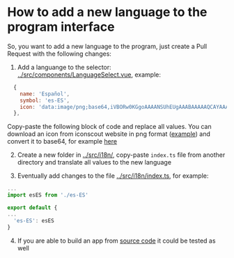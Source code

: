 # How to add a new language to the program interface

So, you want to add a new language to the program, just create a Pull Request with the following changes:

1. Add a languange to the selector: [../src/components/LanguageSelect.vue](../src/components/LanguageSelect.vue), example:

```javascript
  {
    name: 'Español',
    symbol: 'es-ES',
    icon: 'data:image/png;base64,iVBORw0KGgoAAAANSUhEUgAAABAAAAAQCAYAAAAf8/9hAAAACXBIWXMAAoSIAANbYAExW0yVAAAAp0lEQVQ4y2NgGHBwjFvuPyV4EBjw/wjDf3T8+yDjf2zi2DCKAT8PMP0/WML/f0u+8P+Xa1hJN+DKEtH/S4J4/q+tjvx/fb3p/w+72Ik34O8Bhv+Hq0z+d9nJ/59eUPr/aHfY/+crhEgw4CDD/1PLTP+viuP+vyZc4v/pXo3/z9YLkeaFR9sk/n/cxfP/+SaJ/2938/3/tI+LsAHHuWX/U4IHQUIacAAATr27n7zDjuMAAAAASUVORK5CYII='
  },
```

Copy-paste the following block of code and replace all values.
You can download an icon from iconscout website in png format ([example](https://iconscout.com/icon/spain-flag-country-nation-union-empire)) and convert it to base64, for example [here](https://onlinepngtools.com/convert-png-to-base64)

2. Create a new folder in [../src/i18n/](../src/i18n/), copy-paste `index.ts` file from another directory and translate all values to the new language

3. Eventually add changes to the file [../src/i18n/index.ts](../src/i18n/index.ts), for example:

```javascript
...
import esES from './es-ES'

export default {
...
  'es-ES': esES
}
```

4. If you are able to build an app from [source code](../README-en.md#how-to-build-from-source-code) it could be tested as well
